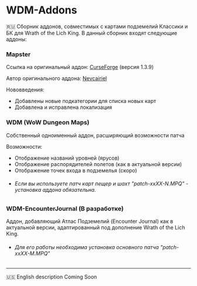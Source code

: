 # WDM-Addons
:ru: Сборник аддонов, совместимых с картами подземелий Классики и БК для Wrath of the Lich King.
В данный сборник входят следующие аддоны:

### Mapster
Ссылка на оригинальный аддон: [CurseForge](https://www.curseforge.com/wow/addons/mapster/files/436697 "CurseForge") (версия 1.3.9)

Автор оригинального аддона: [Nevcairiel](https://github.com/Nevcairiel "Nevcairiel")

Нововведения:
- Добавлены новые подкатегории для списка новых карт
- Добавлена и исправлена локализация

### WDM (WoW Dungeon Maps)
Собственный одноименный аддон, расширяющий возможности патча

Возможности:
- Отображение названий уровней (ярусов)
- Отображение распорядителей полетов (как в актуальной версии)
- Отображение точек входа в подземелья (скоро)
- ###### Если вы используете патч карт пещер и шахт "patch-xxXX-N.MPQ" - установка аддона обязательна.

### WDM-EncounterJournal (В разработке)
Аддон, добавляющий Атлас Подземелий (Encounter Journal) как в актуальной версии, адаптированный под дополнение Wrath of the Lich King. 
- ###### Для его работы необходима установка основного патча "patch-xxXX-M.MPQ"

------------

:us: English description Coming Soon

